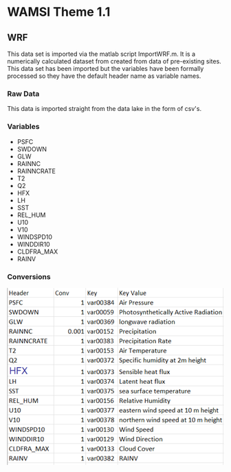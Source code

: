 # WAMSI Theme 1.1
## WRF
This data set is imported via the matlab script ImportWRF.m. It is a numerically calculated dataset from created from data of pre-existing sites. This data set has been imported but the variables have been formally processed so they have the default header name as variable names. 
### Raw Data
This data is imported straight from the data lake in the form of csv's.
### Variables
- PSFC
- SWDOWN
- GLW
- RAINNC
- RAINNCRATE
- T2
- Q2
- HFX
- LH
- SST
- REL_HUM
- U10
- V10
- WINDSPD10
- WINDDIR10
- CLDFRA_MAX
- RAINV

### Conversions
![Variable Conversion Table](./WWMSP%20WRF%20Conversions.png)


